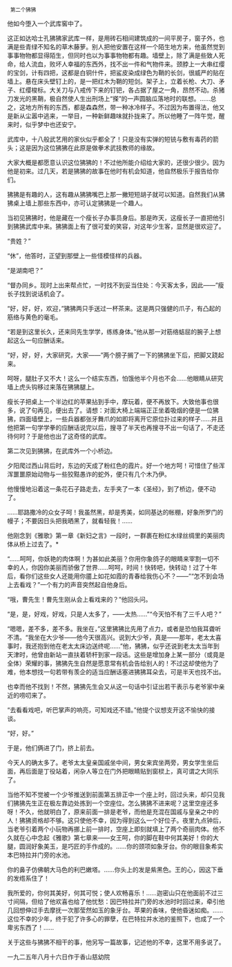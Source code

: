      第二个狒狒 

   他如今堕入一个武库窖中了。

   这正如达哈士孔狒狒家武库一样，是用砖石相间建筑成的一间平房子，窗子外，也满是些青绿不知名的草木藤萝。别人把他安置在这样一个陌生地方来，他虽然觉到事事物物都显得陌生，但同时也以为事事物物都有趣。墙壁上，除了满是些致人死命，给人流血，败坏人幸福的东西外，找不出一件和气物件来。颈脖上一大串红缨的宝剑，计有四把，这都是白铜什件，把鲨皮染成绿色为鞘的长剑，很威严的贴在墙上。悬在床头壁钉上的，是一把红木为鞘的短剑。架子上，立着长枪、大刀、矛子、红缨梭标。大关刀与八戒传下来的钉钯，各占据了屋之一角，昂然不动。杀猪刀发光的黑鞘，极自然使人生出刑场上“搽”的一声圆脑瓜落地时的联想。……总之，这地方所有的东西，都是森森然，带一种冰冷样子。不过因为布置得法，他又是新从尘嚣中逃来，一举目，一种新鲜趣味就扑拢来了。所以他睡了一阵午觉，醒来时，似乎梦中也还安宁。

   武库中，十八般武艺用的家伙似乎都全了！只是没有实弹的短铳与敷有毒药的箭头；这是因为这位狒狒在此原是做拳术武技教师的缘故。

   大家大概是都愿意认识这位狒狒的！不过他所能介绍给大家的，还很少很少。因为他是初来。过几天，若是狒狒的故事在他时有机会知道，他自然极乐于报告给你们。

   狒狒是有趣的人，这有趣从狒狒嘴巴上那一撇短短胡子就可以知道。自然我们从狒狒桌上墙上那些东西中，亦可认定狒狒是一个趣人。

   当初见狒狒时，他是藏在一个瘦长子办事员身后。那是昨天，这瘦长子一直把他引到狒狒武库中来。狒狒面上有了很可爱的笑容，对这年少生客，显然是很欢迎了。

   “贵姓？”

   “休”，他答时，正望到那壁上一些怪模怪样的兵器。

   “是湖南吧？”

   “督办同乡。现时上出来帮点忙，一时找不到妥当住处：今天客太多，因此——”瘦长子找到说话机会了。

   “好，好，好，欢迎，”狒狒两只手送过一杯茶来。这是两只强健的爪子，有凸起的筋络与黄色的毫毛。

   “若是到这里长久，还来同先生学学，练练身体。”他从那一对筋络蛣屈的腕子上想起这么一句应酬话来。

   “好，好，好，大家研究，大家——”两个膀子搁了一下的狒狒坐下后，把脚又跷起来。

   呵呀，腿肚子又不大！这么一个结实东西，怕饿他半个月也不会……他眼睛从研究墙上虎头钩移过来落在狒狒腿上。

   瘦长子把桌上一个半边红的苹果拈到手中，摩玩着，便不再放下。大致他事也很多，说了句再见，便出去了。请想：对面大椅上端端正正坐着吸烟的便是一位狒狒，四面墙壁上，一些兵器都张牙舞爪的如即将离开它原位扑过来的样子……并且他把第一句学学拳的应酬话说完以后，搜寻了半天也再搜寻不出一句话了，不走还待何时？于是他也出了这奇怪的武库。

   第二次见到狒狒，在武库外一个小桥边。

   夕阳爬过西山背后时，东边的天成了粉红色的霞片。好一个地方呵！可惜住了些浑浑噩噩原始动物与一些狡黠愚诈的蛇外，便只有几个木乃伊。

   他慢慢地沿着这一条花石子路走去，左手夹了一本《圣经》，到了桥边，便不动了。

   ……耶路撒冷的众女子呵！我虽然黑，却是秀美，如同基达的帐棚，好象所罗门的幔子；不要因日头把我晒黑了，就看轻我！……

   他刚念到《雅歌》第一章《新妇之言》一段时，一群裹在粉红水绿丝绸里的美丽肉体从桥上过去了。*

   “……呵呵，你妖艳的肉体啊！为甚如此美丽？你用你象鸽子的眼睛来宰割一切不幸的人，你因你美丽而骄傲了世界……呵呵，时间！快转吧，快转动！过了十年后，看你们这些女人还能用你靥上如花如霞的青春给我伤心不？——”“怎不到会场上去看戏？”一个有力的声音突然起自他身后。

   “哦，曹先生！曹先生刚从会上看戏来的？”他回头问。

   “是，是，好戏，好戏，只是人太多了，——太热……”“今天怕不有了三千人吧？”

   “嗯嗯，差不多，差不多。我坐在，”这里狒狒比先用了点力，或者是恐怕我耳聋听不清。“我坐在大少爷——他今天很高兴。说到大少爷，真是——那年，老太太喜事时，我还抱到他在老太太床边送终呢……”他，狒狒，似乎还说到老太太当年到天津时，他曾由新站一直扶着轿杆到家一段话。这些是增加身上某一部分（或竟是全体）荣耀的事，狒狒先生自然是愿意常有机会告给别人的！不过这却使他为了难，他本想找一句若带有羡企的适当应酬话塞进狒狒耳朵去，可是半天也找不出。

   也幸而他不找到！不然，狒狒先生会又从这一句话中引证出若干表示与老爷家中亲近的唠叨来了。

   “去看看戏吧，听巴掌声的响亮，可知戏还不错。”他提个议想支开这不愉快的接谈。

   “好，好。”

   于是，他们俩进了门，挤上前去。

   今天人的确太多了。老爷太太皇亲国戚坐中间，男女来宾坐两旁，男女学生坐后面，再后面是丁役站着，闲杂人等立在门外把眼睛贴到窗棂上，真可谓之大同乐了。

   当他不知不觉被一个少爷推送到前面第五排正中一个座上时，回过头来，却只见我们狒狒先生正在极左靠边处拣到一个空座位。怎么狒狒不进来呢？这里空座还多呀！不久，他就明白了，原来前面一排是老爷，而他是充混在国戚与皇亲之中的人！狒狒资格却不够。这只使他不幸，因为得到这么一个好位子。夜里九点钟后，当老爷引着两个小玩物再挪上前一排时，空座上即刻就填上了两个奇丽肉体。他不久就在心中念起《雅歌》第七章来——女王呵，你的脚在鞋中何其美好！你的大腿，圆润好象美玉，是巧匠的手作成的。……你的颈项如象牙台。你的眼目象希实本巴特拉并门旁的水池。

   你的鼻子仿佛朝大马色的利巴嫩塔。……你头上的发是紫黑色。王的心，因这下垂的发绺系住了！

   我所爱的，你何其美好，何其可悦；使人欢畅喜乐！……迦密山只在他面前不过三寸间隔，但给了他欢喜也给了他忧愁：因巴特拉并门旁的水池时时回过来，牵引他几回想伸过手去摩抚一次那莹然如玉的象牙台。苹果的香味，使他昏迷如痴。……这位不幸的少年，终于犯了许多心的罪孽，在巴特拉并水池的鉴照下，也成了一个卑劣东西了！…… 

   关于这些与狒狒不相干的事，他另写一篇故事，记述他的不幸，这里不用多说了。

   一九二五年八月十六日作于香山慈幼院


